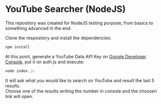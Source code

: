 # YouTube Searcher (NodeJS)
This repository was created for NodeJS testing purpose, from basics to something advanced in the end.

Clone the respository and install the dependencies:

```javascript
npm install
```

At this point, generate a YouTube Data API Key on [Google Developer Console](https://console.developers.google.com/apis), put it on auth.js and execute:

```javascript
node index.js
```

It will ask what you would like to search on YouTube and result the last 5 results.<br />
Choose one of the results writing the number in console and the choosen link will open.
